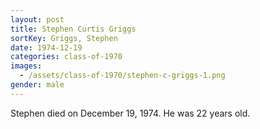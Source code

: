 ```yaml
---
layout: post
title: Stephen Curtis Griggs
sortKey: Griggs, Stephen
date: 1974-12-19
categories: class-of-1970
images:
  - /assets/class-of-1970/stephen-c-griggs-1.png
gender: male
---
```

Stephen died on December 19, 1974.  He was 22 years old.
